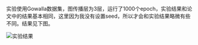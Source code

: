实验使用Gowalla数据集，图传播层为3层，运行了1000个epoch，实验结果和论文中的结果基本相同，这里因为我没有设置seed，所以才会和实验结果略微有些不同。结果见下图。

![实验结果](https://user-images.githubusercontent.com/37793548/151524266-1ef348ba-f272-4e18-8885-cc5aa473bc54.jpg)
